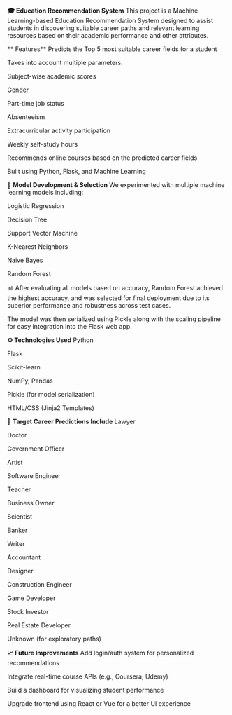 **🎓 Education Recommendation System**
This project is a Machine Learning-based Education Recommendation System designed to assist students in discovering suitable career paths and relevant learning resources based on their academic performance and other attributes.

** Features**
Predicts the Top 5 most suitable career fields for a student

Takes into account multiple parameters:

Subject-wise academic scores

Gender

Part-time job status

Absenteeism

Extracurricular activity participation

Weekly self-study hours

Recommends online courses based on the predicted career fields

Built using Python, Flask, and Machine Learning

**🧠 Model Development & Selection**
We experimented with multiple machine learning models including:

Logistic Regression

Decision Tree

Support Vector Machine

K-Nearest Neighbors

Naive Bayes

Random Forest

📊 After evaluating all models based on accuracy, Random Forest achieved the highest accuracy, and was selected for final deployment due to its superior performance and robustness across test cases.

The model was then serialized using Pickle along with the scaling pipeline for easy integration into the Flask web app.

**⚙️ Technologies Used**
Python

Flask

Scikit-learn

NumPy, Pandas

Pickle (for model serialization)

HTML/CSS (Jinja2 Templates)

**🎯 Target Career Predictions Include**
Lawyer

Doctor

Government Officer

Artist

Software Engineer

Teacher

Business Owner

Scientist

Banker

Writer

Accountant

Designer

Construction Engineer

Game Developer

Stock Investor

Real Estate Developer

Unknown (for exploratory paths)

**📈 Future Improvements**
Add login/auth system for personalized recommendations

Integrate real-time course APIs (e.g., Coursera, Udemy)

Build a dashboard for visualizing student performance

Upgrade frontend using React or Vue for a better UI experience
